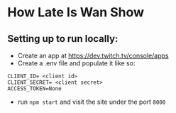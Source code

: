 # How Late Is Wan Show

## Setting up to run locally:
* Create an app at https://dev.twitch.tv/console/apps
* Create a .env file and populate it like so:
```env
CLIENT_ID= <client id>
CLIENT_SECRET= <client secret>
ACCESS_TOKEN=None

```
* run ```npm start``` and visit the site under the port ```8000```